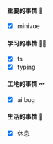 

#### 重要的事情 🍎

- [x] minivue

#### 学习的事情 🧑‍💻

- [x] ts
- [x] typing

#### 工地的事情 💤

- [x] ai bug

#### 生活的事情 🍒

- [x] 休息

